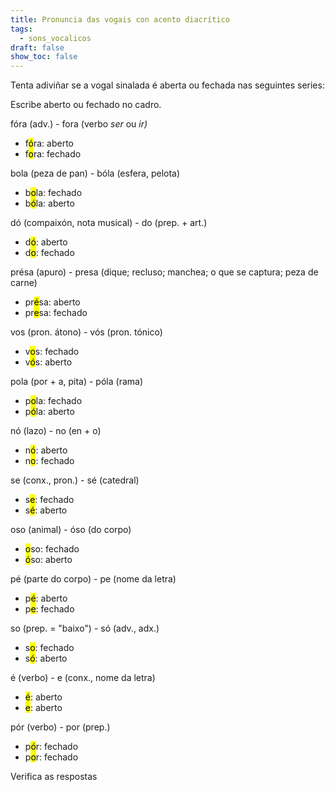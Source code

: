 ```yaml
---
title: Pronuncia das vogais con acento diacrítico
tags:
  - sons_vocalicos
draft: false
show_toc: false
---
```

Tenta adiviñar se a vogal sinalada é aberta ou fechada nas seguintes series:

Escribe aberto ou fechado no cadro.

fóra (adv.) - fora (verbo *ser* ou *ir)*

* f<mark>ó</mark>ra: <e-answer>aberto</e-answer>
* f<mark>o</mark>ra: <e-answer>fechado</e-answer>

bola (peza de pan) - bóla (esfera, pelota)

* b<mark>o</mark>la: <e-answer>fechado</e-answer>
* b<mark>ó</mark>la: <e-answer>aberto</e-answer>

dó (compaixón, nota musical) - do (prep. + art.)

* d<mark>ó</mark>: <e-answer>aberto</e-answer>
* d<mark>o</mark>: <e-answer>fechado</e-answer>

présa (apuro) - presa (dique; recluso; manchea; o que se captura; peza de carne)

* pr<mark>é</mark>sa: <e-answer>aberto</e-answer>
* pr<mark>e</mark>sa: <e-answer>fechado</e-answer>

vos (pron. átono) - vós (pron. tónico)

* v<mark>o</mark>s: <e-answer>fechado</e-answer>
* v<mark>ó</mark>s: <e-answer>aberto</e-answer>

pola (por + a, pita) - póla (rama)

* p<mark>o</mark>la: <e-answer>fechado</e-answer>
* p<mark>ó</mark>la: <e-answer>aberto</e-answer>

nó (lazo) - no (en + o)

* n<mark>ó</mark>: <e-answer>aberto</e-answer>
* n<mark>o</mark>: <e-answer>fechado</e-answer>

se (conx., pron.) - sé (catedral)

* s<mark>e</mark>: <e-answer>fechado</e-answer>
* s<mark>é</mark>: <e-answer>aberto</e-answer>

oso (animal) - óso (do corpo)

* <mark>o</mark>so: <e-answer>fechado</e-answer>
* <mark>ó</mark>so: <e-answer>aberto</e-answer>

pé (parte do corpo) - pe (nome da letra)

* p<mark>é</mark>: <e-answer>aberto</e-answer>
* p<mark>e</mark>: <e-answer>fechado</e-answer>

so (prep. = "baixo") - só (adv., adx.)

* s<mark>o</mark>: <e-answer>fechado</e-answer>
* s<mark>ó</mark>: <e-answer>aberto</e-answer>

é (verbo) - e (conx., nome da letra)

* <mark>é</mark>: <e-answer>aberto</e-answer>
* <mark>e</mark>: <e-answer>aberto</e-answer>

pór (verbo) - por (prep.)

* p<mark>ó</mark>r: <e-answer>fechado</e-answer>
* p<mark>o</mark>r: <e-answer>fechado</e-answer>

<e-validate>Verifica as respostas</e-validate>